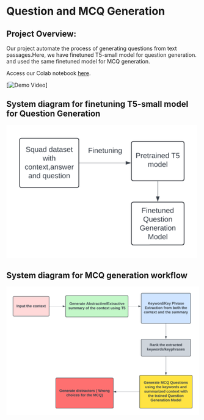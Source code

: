 # Question and MCQ Generation 

## Project Overview:
Our project automate the process of generating questions from text passages.Here, we have finetuned T5-small model for question generation. and used the same finetuned model for MCQ generation.

Access our Colab notebook [here](https://colab.research.google.com/drive/1vn_BxUOoE6cgqK57jkEBYs-yXNtTWbcW?usp=sharing).


[![Demo Video](https://drive.google.com/file/d/1QcNoFwLogo3LUCtO4_3_o4CgRclAg6QP/view?usp=sharing)]


## System diagram for finetuning T5-small model for Question Generation
<img src="images/QG_system_diagram.png" alt="Question Generation" width="500">


## System diagram for MCQ generation workflow
<img src="images/MCQG_system_diagram.png" alt="MCQ Generation" width="700">


